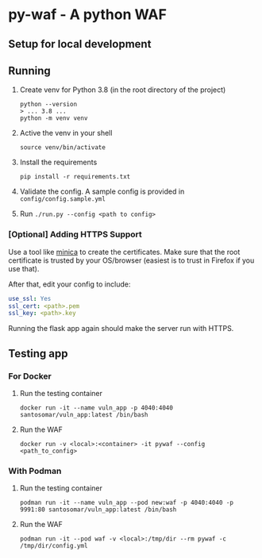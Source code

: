 # py-waf - A python WAF

## Setup for local development
## Running
1. Create venv for Python 3.8 (in the root directory of the project)
    ```shell script
   python --version
   > ... 3.8 ...
   python -m venv venv
    ```
2. Active the venv in your shell
    ```shell script
   source venv/bin/activate
    ```
3. Install the requirements
    ```shell script
   pip install -r requirements.txt 
   ```
   
4. Validate the config. A sample config is provided in `config/config.sample.yml`

5. Run `./run.py --config <path to config>`

### [Optional] Adding HTTPS Support
Use a tool like [minica](https://github.com/jsha/minica) to create the certificates. Make sure that the root
certificate is trusted by your OS/browser (easiest is to trust in Firefox if you use that).

After that, edit your config to include:
```yaml
use_ssl: Yes
ssl_cert: <path>.pem
ssl_key: <path>.key
```
Running the flask app again should make the server run with HTTPS.

## Testing app

### For Docker
1. Run the testing container
    ```
    docker run -it --name vuln_app -p 4040:4040 santosomar/vuln_app:latest /bin/bash
    ```

2. Run the WAF
    ```shell script
   docker run -v <local>:<container> -it pywaf --config <path_to_config> 
    ```

### With Podman
1. Run the testing container
    ```shell script
    podman run -it --name vuln_app --pod new:waf -p 4040:4040 -p 9991:80 santosomar/vuln_app:latest /bin/bash
    ```
2. Run the WAF
    ```shell script
   podman run -it --pod waf -v <local>:/tmp/dir --rm pywaf -c /tmp/dir/config.yml
    ```